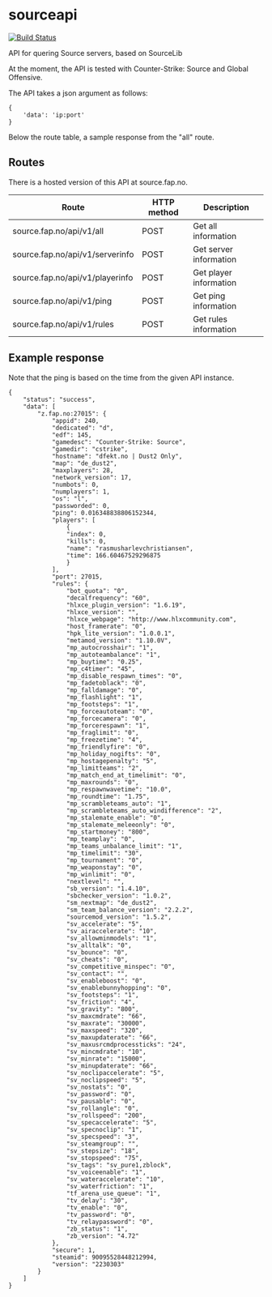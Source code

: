 # sourceapi
[![Build Status](https://drone.fap.no/api/badges/kradalby/sourceapi/status.svg)](https://drone.fap.no/kradalby/sourceapi)

API for quering Source servers, based on SourceLib

At the moment, the API is tested with Counter-Strike: Source and Global Offensive.

The API takes a json argument as follows:

    {
        'data': 'ip:port'
    }

Below the route table, a sample response from the "all" route.

## Routes
There is a hosted version of this API at source.fap.no.

| Route                           | HTTP method | Description            |
| ------------------------------- | ----------- | ---------------------- |
| source.fap.no/api/v1/all        | POST        | Get all information    |
| source.fap.no/api/v1/serverinfo | POST        | Get server information |
| source.fap.no/api/v1/playerinfo | POST        | Get player information |
| source.fap.no/api/v1/ping       | POST        | Get ping information   |
| source.fap.no/api/v1/rules      | POST        | Get rules information  |


## Example response
Note that the ping is based on the time from the given API instance.

    {
        "status": "success",
        "data": [
            "z.fap.no:27015": {
                "appid": 240,
                "dedicated": "d",
                "edf": 145,
                "gamedesc": "Counter-Strike: Source",
                "gamedir": "cstrike",
                "hostname": "dfekt.no | Dust2 Only",
                "map": "de_dust2",
                "maxplayers": 28,
                "network_version": 17,
                "numbots": 0,
                "numplayers": 1,
                "os": "l",
                "passworded": 0,
                "ping": 0.016348838806152344,
                "players": [
                    {
                    "index": 0,
                    "kills": 0,
                    "name": "rasmusharlevchristiansen",
                    "time": 166.60467529296875
                    }
                ],
                "port": 27015,
                "rules": {
                    "bot_quota": "0",
                    "decalfrequency": "60",
                    "hlxce_plugin_version": "1.6.19",
                    "hlxce_version": "",
                    "hlxce_webpage": "http://www.hlxcommunity.com",
                    "host_framerate": "0",
                    "hpk_lite_version": "1.0.0.1",
                    "metamod_version": "1.10.0V",
                    "mp_autocrosshair": "1",
                    "mp_autoteambalance": "1",
                    "mp_buytime": "0.25",
                    "mp_c4timer": "45",
                    "mp_disable_respawn_times": "0",
                    "mp_fadetoblack": "0",
                    "mp_falldamage": "0",
                    "mp_flashlight": "1",
                    "mp_footsteps": "1",
                    "mp_forceautoteam": "0",
                    "mp_forcecamera": "0",
                    "mp_forcerespawn": "1",
                    "mp_fraglimit": "0",
                    "mp_freezetime": "4",
                    "mp_friendlyfire": "0",
                    "mp_holiday_nogifts": "0",
                    "mp_hostagepenalty": "5",
                    "mp_limitteams": "2",
                    "mp_match_end_at_timelimit": "0",
                    "mp_maxrounds": "0",
                    "mp_respawnwavetime": "10.0",
                    "mp_roundtime": "1.75",
                    "mp_scrambleteams_auto": "1",
                    "mp_scrambleteams_auto_windifference": "2",
                    "mp_stalemate_enable": "0",
                    "mp_stalemate_meleeonly": "0",
                    "mp_startmoney": "800",
                    "mp_teamplay": "0",
                    "mp_teams_unbalance_limit": "1",
                    "mp_timelimit": "30",
                    "mp_tournament": "0",
                    "mp_weaponstay": "0",
                    "mp_winlimit": "0",
                    "nextlevel": "",
                    "sb_version": "1.4.10",
                    "sbchecker_version": "1.0.2",
                    "sm_nextmap": "de_dust2",
                    "sm_team_balance_version": "2.2.2",
                    "sourcemod_version": "1.5.2",
                    "sv_accelerate": "5",
                    "sv_airaccelerate": "10",
                    "sv_allowminmodels": "1",
                    "sv_alltalk": "0",
                    "sv_bounce": "0",
                    "sv_cheats": "0",
                    "sv_competitive_minspec": "0",
                    "sv_contact": "",
                    "sv_enableboost": "0",
                    "sv_enablebunnyhopping": "0",
                    "sv_footsteps": "1",
                    "sv_friction": "4",
                    "sv_gravity": "800",
                    "sv_maxcmdrate": "66",
                    "sv_maxrate": "30000",
                    "sv_maxspeed": "320",
                    "sv_maxupdaterate": "66",
                    "sv_maxusrcmdprocessticks": "24",
                    "sv_mincmdrate": "10",
                    "sv_minrate": "15000",
                    "sv_minupdaterate": "66",
                    "sv_noclipaccelerate": "5",
                    "sv_noclipspeed": "5",
                    "sv_nostats": "0",
                    "sv_password": "0",
                    "sv_pausable": "0",
                    "sv_rollangle": "0",
                    "sv_rollspeed": "200",
                    "sv_specaccelerate": "5",
                    "sv_specnoclip": "1",
                    "sv_specspeed": "3",
                    "sv_steamgroup": "",
                    "sv_stepsize": "18",
                    "sv_stopspeed": "75",
                    "sv_tags": "sv_pure1,zblock",
                    "sv_voiceenable": "1",
                    "sv_wateraccelerate": "10",
                    "sv_waterfriction": "1",
                    "tf_arena_use_queue": "1",
                    "tv_delay": "30",
                    "tv_enable": "0",
                    "tv_password": "0",
                    "tv_relaypassword": "0",
                    "zb_status": "1",
                    "zb_version": "4.72"
                },
                "secure": 1,
                "steamid": 90095528448212994,
                "version": "2230303"
            }
        ]
    }
